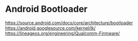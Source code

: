 # Android Bootloader

https://source.android.com/docs/core/architecture/bootloader
https://android.googlesource.com/kernel/lk/
https://lineageos.org/engineering/Qualcomm-Firmware/